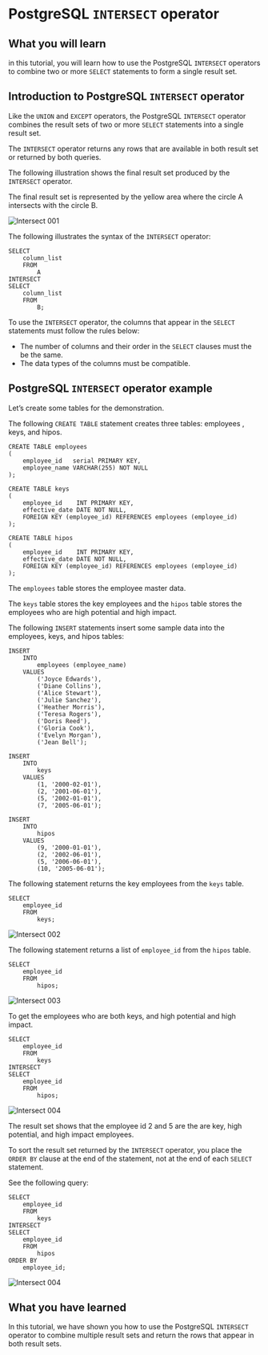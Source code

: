 # PostgreSQL `INTERSECT` operator

## What you will learn

in this tutorial, you will learn how to use the PostgreSQL `INTERSECT` operators to combine two or more `SELECT` 
statements to form a single result set.

## Introduction to PostgreSQL `INTERSECT` operator

Like the `UNION` and `EXCEPT` operators, the PostgreSQL `INTERSECT` operator combines the result sets of two or more 
`SELECT` statements into a single result set. 

The `INTERSECT` operator returns any rows that are available in both result set or returned by both queries.

The following illustration shows the final result set produced by the `INTERSECT` operator. 

The final result set is represented by the yellow area where the circle A intersects with the circle B.

![Intersect 001](../images/intersect_001.png)

The following illustrates the syntax of the `INTERSECT` operator:

    SELECT
        column_list
        FROM
            A
    INTERSECT
    SELECT
        column_list
        FROM
            B;
            
To use the `INTERSECT` operator, the columns that appear in the `SELECT` statements must follow the rules below:

- The number of columns and their order in the `SELECT` clauses must the be the same.
- The data types of the columns must be compatible.

## PostgreSQL `INTERSECT` operator example

Let’s create some tables for the demonstration.

The following `CREATE TABLE` statement creates three tables: employees , keys, and  hipos.

    CREATE TABLE employees
    (
        employee_id   serial PRIMARY KEY,
        employee_name VARCHAR(255) NOT NULL
    );
    
    CREATE TABLE keys
    (
        employee_id    INT PRIMARY KEY,
        effective_date DATE NOT NULL,
        FOREIGN KEY (employee_id) REFERENCES employees (employee_id)
    );
    
    CREATE TABLE hipos
    (
        employee_id    INT PRIMARY KEY,
        effective_date DATE NOT NULL,
        FOREIGN KEY (employee_id) REFERENCES employees (employee_id)
    );
    
The `employees` table stores the employee master data. 

The `keys` table stores the key employees and the `hipos` table stores the employees who are high potential and high 
impact.

The following `INSERT` statements insert some sample data into the employees, keys, and  hipos tables:

    INSERT
        INTO
            employees (employee_name)
        VALUES
            ('Joyce Edwards'),
            ('Diane Collins'),
            ('Alice Stewart'),
            ('Julie Sanchez'),
            ('Heather Morris'),
            ('Teresa Rogers'),
            ('Doris Reed'),
            ('Gloria Cook'),
            ('Evelyn Morgan'),
            ('Jean Bell');
    
    INSERT
        INTO
            keys
        VALUES
            (1, '2000-02-01'),
            (2, '2001-06-01'),
            (5, '2002-01-01'),
            (7, '2005-06-01');
    
    INSERT
        INTO
            hipos
        VALUES
            (9, '2000-01-01'),
            (2, '2002-06-01'),
            (5, '2006-06-01'),
            (10, '2005-06-01');
            
The following statement returns the key employees from the `keys` table.

    SELECT
        employee_id
        FROM
            keys;
            
![Intersect 002](../images/intersect_002.png)

The following statement returns a list of `employee_id` from the `hipos` table.

    SELECT
        employee_id
        FROM
            hipos;
            
![Intersect 003](../images/intersect_003.png)

To get the employees who are both keys, and high potential and high impact.

    SELECT
        employee_id
        FROM
            keys
    INTERSECT
    SELECT
        employee_id
        FROM
            hipos;
            
![Intersect 004](../images/intersect_004.png)

The result set shows that the employee id 2 and 5 are the are key, high potential, and high impact employees.

To sort the result set returned by the `INTERSECT` operator, you place the `ORDER BY` clause at the end of the 
statement, not at the end of each `SELECT` statement.

See the following query:

    SELECT
        employee_id
        FROM
            keys
    INTERSECT
    SELECT
        employee_id
        FROM
            hipos
    ORDER BY
        employee_id;
        
![Intersect 004](../images/intersect_005.png)

## What you have learned

In this tutorial, we have shown you how to use the PostgreSQL `INTERSECT` operator to combine multiple result sets and 
return the rows that appear in both result sets.